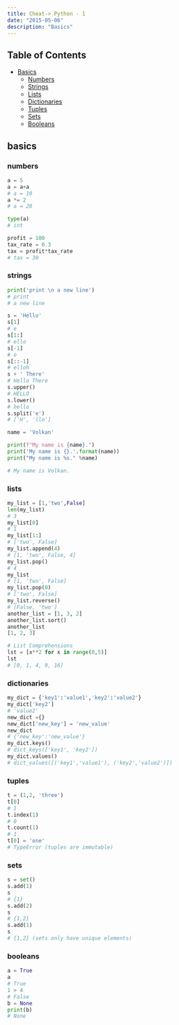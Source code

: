 ```yaml
---
title: Cheat-> Python - 1
date: "2015-05-06"
description: "Basics"
---
```


## Table of Contents

- [Basics](#basics)
  - [Numbers](#numbers)
  - [Strings](#strings)
  - [Lists](#lists)
  - [Dictionaries](#dictionaries)
  - [Tuples](#tuples)
  - [Sets](#sets)
  - [Booleans](#booleans)

## basics

### numbers

```python
a = 5
a = a+a
# a = 10
a *= 2
# a = 20

type(a)
# int

profit = 100
tax_rate = 0.3
tax = profit*tax_rate
# tax = 30

```

### strings

```python
print('print \n a new line')
# print
# a new line

s = 'Hello'
s[1]
# e
s[1:]
# ello
s[-1]
# o
s[::-1]
# elloh
s + ' There'
# Hello There
s.upper()
# HELLO
s.lower()
# hello
s.split('e')
# ['H', 'llo']

name = 'Volkan'

print(f"My name is {name}.")
print('My name is {}.'.format(name))
print("My name is %s." %name)

# My name is Volkan.

```

### lists

```python
my_list = [1,'two',False]
len(my_list)
# 3
my_list[0]
# 1
my_list[1:]
# ['two', False]
my_list.append(4)
# [1, 'two', False, 4]
my_list.pop()
# 4
my_list
# [1, 'two', False]
my_list.pop(0)
# ['two', False]
my_list.reverse()
# [False, 'two']
another_list = [1, 3, 2]
another_list.sort()
another_list
[1, 2, 3]

# List Comprehensions
lst = [x**2 for x in range(0,5)]
lst
# [0, 1, 4, 9, 16]

```

### dictionaries

```python
my_dict = {'key1':'value1','key2':'value2'}
my_dict['key2']
# 'value2'
new_dict ={}
new_dict['new_key'] = 'new_value'
new_dict
# {'new_key':'new_value'}
my_dict.keys()
# dict_keys(['key1', 'key2'])
my_dict.values()
# dict_values([('key1','value1'), ('key2','value2')])
```

### tuples

```python
t = (1,2, 'three')
t[0]
# 1
t.index(1)
# 0
t.count(1)
# 1
t[0] = 'one'
# TypeError (tuples are immutable)

```

### sets

```python
s = set()
s.add(1)
s
# {1}
s.add(2)
s
# {1,2}
s.add(1)
s
# {1,2} (sets only have unique elements)

```
### booleans

```python
a = True
a
# True
1 > 4
# False
b = None
print(b)
# None 
```

